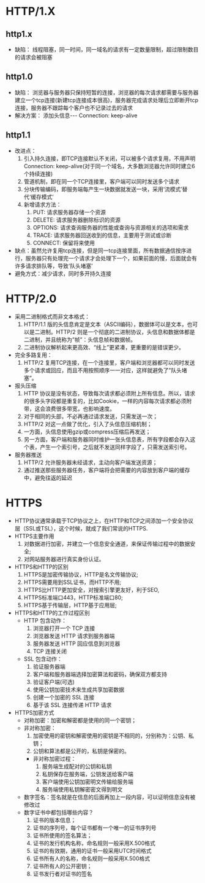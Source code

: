 # HTTP/1.X

## http1.x
- 缺陷： 线程阻塞，同一时间，同一域名的请求有一定数量限制，超过限制数目的请求会被阻塞
## http1.0
- 缺陷： 浏览器与服务器只保持短暂的连接，浏览器的每次请求都需要与服务器建立一个tcp连接(新建tcp连接成本很高)，服务器完成请求处理后立即断开tcp连接，服务器不跟踪每个客户也不记录过去的请求
- 解决方案： 添加头信息--- Connection: keep-alive
## http1.1
- 改进点：
    1. 引入持久连接，即TCP连接默认不关闭，可以被多个请求复用，不用声明Connection: keep-alive(对于同一个域名，大多数浏览器允许同时建立6个持续连接)
    2. 管道机制，即在同一个TCP连接里，客户端可以同时发送多个请求
    3. 分块传输编码，即服务端每产生一块数据就发送一块，采用‘流模式’替代‘缓存模式’
    4. 新增请求方法：
        1. PUT: 请求服务器存储一个资源
        2. DELETE: 请求服务器删除标识的资源
        3. OPTIONS: 请求查询服务器的性能或查询与资源相关的选项和需求
        4. TRACE: 请求服务器回送收到的信息，主要用于测试或诊断
        5. CONNECT: 保留将来使用
- 缺点：虽然允许复用tcp连接，但是同一tcp连接里面，所有数据通信按序进行，服务器只有处理完一个请求才会处理下一个，如果前面的慢，后面就会有许多请求排队等，导致‘队头堵塞’
- 避免方式：减少请求，同时多开持久连接

# HTTP/2.0
- 采用二进制格式而非文本格式：
    1. HTTP/1.1 版的头信息肯定是文本（ASCII编码），数据体可以是文本，也可以是二进制。HTTP/2 则是一个彻底的二进制协议，头信息和数据体都是二进制，并且统称为”帧”：头信息帧和数据帧。
    2. 二进制协议解析起来更高效、“线上”更紧凑，更重要的是错误更少。
- 完全多路复用：
    1. HTTP/2 复用TCP连接，在一个连接里，客户端和浏览器都可以同时发送多个请求或回应，而且不用按照顺序一一对应，这样就避免了”队头堵塞”。
- 报头压缩
    1. HTTP 协议是没有状态，导致每次请求都必须附上所有信息。所以，请求的很多头字段都是重复的，比如Cookie，一样的内容每次请求都必须附带，这会浪费很多带宽，也影响速度。
    2. 对于相同的头部，不必再通过请求发送，只需发送一次；
    3. HTTP/2 对这一点做了优化，引入了头信息压缩机制；
    4. 一方面，头信息使用gzip或compress压缩后再发送；
    5. 另一方面，客户端和服务器同时维护一张头信息表，所有字段都会存入这个表，产生一个索引号，之后就不发送同样字段了，只需发送索引号。
- 服务器推送
    1. HTTP/2 允许服务器未经请求，主动向客户端发送资源；
    2. 通过推送那些服务器任务，客户端将会把需要的内容放到客户端的缓存中，避免往返的延迟

# HTTPS
- HTTP协议通常承载于TCP协议之上，在HTTP和TCP之间添加一个安全协议层（SSL或TSL），这个时候，就成了我们常说的HTTPS.
- HTTPS主要作用
    1. 对数据进行加密，并建立一个信息安全通道，来保证传输过程中的数据安全;
    2. 对网站服务器进行真实身份认证。
- HTTPS和HTTP的区别
    1. HTTPS是加密传输协议，HTTP是名文传输协议;
    2. HTTPS需要用到SSL证书，而HTTP不用;
    3. HTTPS比HTTP更加安全，对搜索引擎更友好，利于SEO,
    4. HTTPS标准端口443，HTTP标准端口80;
    5. HTTPS基于传输层，HTTP基于应用层;
- HTTPS和HTTP的工作过程区别
    - HTTP 包含动作：
        1. 浏览器打开一个 TCP 连接
        2. 浏览器发送 HTTP 请求到服务器端
        3. 服务器发送 HTTP 回应信息到浏览器
        4. TCP 连接关闭
    - SSL 包含动作：
        1. 验证服务器端
        2. 客户端和服务器端选择加密算法和密码，确保双方都支持
        3. 验证客户端(可选)
        4. 使用公钥加密技术来生成共享加密数据
        5. 创建一个加密的 SSL 连接
        6. 基于该 SSL 连接传递 HTTP 请求
- HTTPS加密方式
    - 对称加密：加密和解密都是使用的同一个密钥；
    - 非对称加密：
        1. 加密使用的密钥和解密使用的密钥是不相同的，分别称为：公钥、私钥；
        2. 公钥和算法都是公开的，私钥是保密的。
        - 非对称加密过程：
            1. 服务端生成配对的公钥和私钥
            2. 私钥保存在服务端，公钥发送给客户端
            3. 客户端使用公钥加密明文传输给服务端
            4. 服务端使用私钥解密密文得到明文
    - 数字签名：签名就是在信息的后面再加上一段内容，可以证明信息没有被修改过
    - 数字证书中都包括哪些内容？
        1. 证书的版本信息；
        2. 证书的序列号，每个证书都有一个唯一的证书序列号
        3. 证书所使用的签名算法；
        4. 证书的发行机构名称，命名规则一般采用X.500格式
        5. 证书的有效期，通用的证书一般采用UTC时间格式
        6. 证书所有人的名称，命名规则一般采用X.500格式
        7. 证书所有人的公开密钥；
        8. 证书发行者对证书的签名